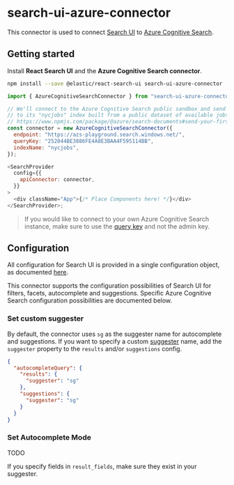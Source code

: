 # search-ui-azure-connector

This connector is used to connect [Search UI](https://github.com/elastic/search-ui) to [Azure Cognitive Search](https://azure.microsoft.com/en-us/services/search/).

## Getting started

Install **React Search UI** and the **Azure Cognitive Search connector**.

```bash
npm install --save @elastic/react-search-ui search-ui-azure-connector
```

```javascript
import { AzureCognitiveSearchConnector } from "search-ui-azure-connector";

// We'll connect to the Azure Cognitive Search public sandbox and send a query
// to its "nycjobs" index built from a public dataset of available jobs in New York
// https://www.npmjs.com/package/@azure/search-documents#send-your-first-search-query
const connector = new AzureCognitiveSearchConnector({
  endpoint: "https://azs-playground.search.windows.net/",
  queryKey: "252044BE3886FE4A8E3BAA4F595114BB",
  indexName: "nycjobs",
});

<SearchProvider
  config={{
    apiConnector: connector,
  }}
>
  <div className="App">{/* Place Components here! */}</div>
</SearchProvider>;
```

> If you would like to connect to your own Azure Cognitive Search instance, make sure to use the [query key](https://docs.microsoft.com/en-us/azure/search/search-security-api-keys) and not the admin key.

## Configuration

All configuration for Search UI is provided in a single configuration object, as documented [here](https://github.com/elastic/search-ui/blob/master/ADVANCED.md#advanced-configuration).

This connector supports the configuration possibilities of Search UI for filters, facets, autocomplete and suggestions. Specific Azure Cognitive Search configuration possibilities are documented below.

### Set custom suggester

By default, the connector uses `sg` as the suggester name for autocomplete and suggestions. If you want to specify a custom [suggester](https://docs.microsoft.com/en-us/azure/search/index-add-suggesters) name, add the `suggester` property to the `results` and/or `suggestions` config.

```json
{
  "autocompleteQuery": {
    "results": {
      "suggester": "sg"
    },
    "suggestions": {
      "suggester": "sg"
    }
  }
}
```

### Set Autocomplete Mode

TODO

If you specify fields in `result_fields`, make sure they exist in your suggester.
